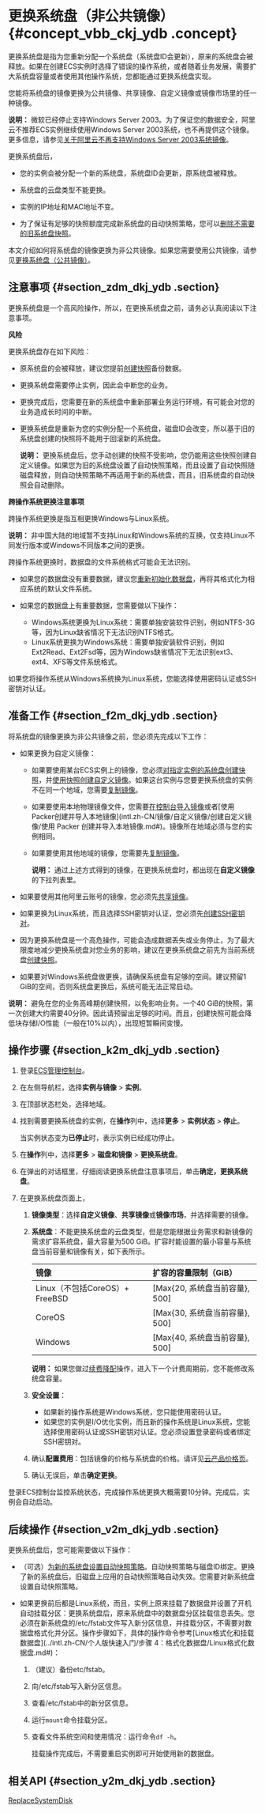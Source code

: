 # 更换系统盘（非公共镜像） {#concept_vbb_ckj_ydb .concept}

更换系统盘是指为您重新分配一个系统盘（系统盘ID会更新），原来的系统盘会被释放。如果在创建ECS实例时选择了错误的操作系统，或者随着业务发展，需要扩大系统盘容量或者使用其他操作系统，您都能通过更换系统盘实现。

您能将系统盘的镜像更换为公共镜像、共享镜像、自定义镜像或镜像市场里的任一种镜像。

**说明：** 微软已经停止支持Windows Server 2003。为了保证您的数据安全，阿里云不推荐ECS实例继续使用Windows Server 2003系统，也不再提供这个镜像。更多信息，请参见[关于阿里云不再支持Windows Server 2003系统镜像](https://www.alibabacloud.com/help/faq-detail/59513.htm)。

更换系统盘后，

-   您的实例会被分配一个新的系统盘，系统盘ID会更新，原系统盘被释放。

-   系统盘的云盘类型不能更换。

-   实例的IP地址和MAC地址不变。

-   为了保证有足够的快照额度完成新系统盘的自动快照策略，您可以[删除不需要的旧系统盘快照](intl.zh-CN/快照/使用快照/优化快照使用成本.md#)。


本文介绍如何将系统盘的镜像更换为非公共镜像。如果您需要使用公共镜像，请参见[更换系统盘（公共镜像）](intl.zh-CN/块存储/云盘/更换系统盘/更换系统盘（公共镜像）.md#)。

## 注意事项 {#section_zdm_dkj_ydb .section}

更换系统盘是一个高风险操作，所以，在更换系统盘之前，请务必认真阅读以下注意事项。

 **风险** 

更换系统盘存在如下风险：

-   原系统盘的会被释放，建议您提前[创建快照](intl.zh-CN/快照/使用快照/创建快照.md#)备份数据。

-   更换系统盘需要停止实例，因此会中断您的业务。

-   更换完成后，您需要在新的系统盘中重新部署业务运行环境，有可能会对您的业务造成长时间的中断。

-   更换系统盘是重新为您的实例分配一个系统盘，磁盘ID会改变，所以基于旧的系统盘创建的快照将不能用于回滚新的系统盘。

    **说明：** 更换系统盘后，您手动创建的快照不受影响，您仍能用这些快照创建自定义镜像。如果您为旧的系统盘设置了自动快照策略，而且设置了自动快照随磁盘释放，则自动快照策略不再适用于新的系统盘，而且，旧系统盘的自动快照会自动删除。


 **跨操作系统更换注意事项** 

跨操作系统更换是指互相更换Windows与Linux系统。

**说明：** 非中国大陆的地域暂不支持Linux和Windows系统的互换，仅支持Linux不同发行版本或Windows不同版本之间的更换。

跨操作系统更换时，数据盘的文件系统格式可能会无法识别。

-   如果您的数据盘没有重要数据，建议您[重新初始化数据盘](intl.zh-CN/块存储/云盘/重新初始化云盘.md#)，再将其格式化为相应系统的默认文件系统。

-   如果您的数据盘上有重要数据，您需要做以下操作：

    -   Windows系统更换为Linux系统：需要单独安装软件识别，例如NTFS-3G等，因为Linux缺省情况下无法识别NTFS格式。
    -   Linux系统更换为Windows系统：需要单独安装软件识别，例如Ext2Read、Ext2Fsd等，因为Windows缺省情况下无法识别ext3、ext4、XFS等文件系统格式。

如果您将操作系统从Windows系统换为Linux系统，您能选择使用密码认证或SSH密钥对认证。

## 准备工作 {#section_f2m_dkj_ydb .section}

将系统盘的镜像更换为非公共镜像之前，您必须先完成以下工作：

-   如果更换为自定义镜像：

    -   如果要使用某台ECS实例上的镜像，您必须[对指定实例的系统盘创建快照](intl.zh-CN/快照/使用快照/创建快照.md#)，并[使用快照创建自定义镜像](intl.zh-CN/镜像/自定义镜像/创建自定义镜像/使用快照创建自定义镜像.md#)。如果这台实例与您要更换系统盘的实例不在同一个地域，您需要[复制镜像](intl.zh-CN/镜像/自定义镜像/复制镜像.md#)。
    -   如果要使用本地物理镜像文件，您需要[在控制台导入镜像](intl.zh-CN/镜像/自定义镜像/导入镜像/导入自定义镜像.md#)或者[使用Packer创建并导入本地镜像](intl.zh-CN/镜像/自定义镜像/创建自定义镜像/使用 Packer 创建并导入本地镜像.md#)。镜像所在地域必须与您的实例相同。
    -   如果要使用其他地域的镜像，您需要先[复制镜像](intl.zh-CN/镜像/自定义镜像/复制镜像.md#)。

        **说明：** 通过上述方式得到的镜像，在更换系统盘时，都出现在**自定义镜像**的下拉列表里。

-   如果要使用其他阿里云账号的镜像，您必须先[共享镜像](intl.zh-CN/镜像/自定义镜像/共享镜像.md#)。

-   如果更换为Linux系统，而且选择SSH密钥对认证，您必须先[创建SSH密钥对](intl.zh-CN/安全/SSH密钥对/使用SSH密钥对.md#)。

-   因为更换系统盘是一个高危操作，可能会造成数据丢失或业务停止，为了最大限度地减少更换系统盘对您业务的影响，建议在更换系统盘之前先为当前系统盘[创建快照](intl.zh-CN/快照/使用快照/创建快照.md#)。

-   如果要对Windows系统盘做更换，请确保系统盘有足够的空间。建议预留1 GiB的空间，否则系统盘更换后，系统可能无法正常启动。


**说明：** 避免在您的业务高峰期创建快照，以免影响业务。一个40 GiB的快照，第一次创建大约需要40分钟。因此请预留出足够的时间。而且，创建快照可能会降低块存储I/O性能（一般在10%以内），出现短暂瞬间变慢。

## 操作步骤 {#section_k2m_dkj_ydb .section}

1.  登录[ECS管理控制台](https://ecs.console.aliyun.com)。
2.  在左侧导航栏，选择**实例与镜像** \> **实例**。
3.  在顶部状态栏处，选择地域。
4.  找到需要更换系统盘的实例，在**操作**列中，选择**更多** \> **实例状态** \> **停止**。

    当实例状态变为**已停止**时，表示实例已经成功停止。

5.  在**操作**列中，选择**更多** \> **磁盘和镜像** \> **更换系统盘**。
6.  在弹出的对话框里，仔细阅读更换系统盘注意事项后，单击**确定，更换系统盘**。
7.  在更换系统盘页面上，
    1.  **镜像类型**：选择**自定义镜像**、**共享镜像**或**镜像市场**，并选择需要的镜像。
    2.  **系统盘**：不能更换系统盘的云盘类型，但是您能根据业务需求和新镜像的需求扩容系统盘，最大容量为500 GiB。扩容时能设置的最小容量与系统盘当前容量和镜像有关，如下表所示。

        |镜像|扩容的容量限制（GiB）|
        |:-|:-----------|
        |Linux（不包括CoreOS）+ FreeBSD|\[Max\{20, 系统盘当前容量\}, 500\]|
        |CoreOS|\[Max\{30, 系统盘当前容量\}, 500\]|
        |Windows|\[Max\{40, 系统盘当前容量\}, 500\]|

        **说明：** 如果您做过[续费降配](intl.zh-CN/实例/升降配实例/升降配方式汇总.md#)操作，进入下一个计费周期前，您不能修改系统盘容量。

    3.  **安全设置**：
        -   如果新的操作系统是Windows系统，您只能使用密码认证。
        -   如果您的实例是I/O优化实例，而且新的操作系统是Linux系统，您能选择使用密码认证或SSH密钥对认证。您必须设置登录密码或者绑定SSH密钥对。
    4.  确认**配置费用**：包括镜像的价格与系统盘的价格。请详见[云产品价格页](https://www.alibabacloud.com/zh/product/ecs#pricing)。
    5.  确认无误后，单击**确定更换**。

登录ECS控制台监控系统状态，完成操作系统更换大概需要10分钟。完成后，实例会自动启动。

## 后续操作 {#section_v2m_dkj_ydb .section}

更换系统盘后，您可能需要做以下操作：

-   （可选）[为新的系统盘设置自动快照策略](intl.zh-CN/快照/使用快照/使用自动快照策略.md#)。自动快照策略与磁盘ID绑定。更换了新的系统盘后，旧磁盘上应用的自动快照策略自动失效。您需要对新系统盘设置自动快照策略。

-   如果更换前后都是Linux系统，而且，实例上原来挂载了数据盘并设置了开机自动挂载分区：更换系统盘后，原来系统盘中的数据盘分区挂载信息丢失。您必须在新系统盘的/etc/fstab文件写入新分区信息，并挂载分区，不需要对数据盘格式化并分区。操作步骤如下，具体的操作命令参考[Linux格式化和挂载数据盘](../intl.zh-CN/个人版快速入门/步骤 4：格式化数据盘/Linux格式化数据盘.md#)：

    1.  （建议）备份etc/fstab。
    2.  向/etc/fstab写入新分区信息。
    3.  查看/etc/fstab中的新分区信息。
    4.  运行`mount`命令挂载分区。
    5.  查看文件系统空间和使用情况：运行命令`df -h`。

        挂载操作完成后，不需要重启实例即可开始使用新的数据盘。


## 相关API {#section_y2m_dkj_ydb .section}

[ReplaceSystemDisk](../intl.zh-CN/API参考/磁盘/ReplaceSystemDisk.md#)

